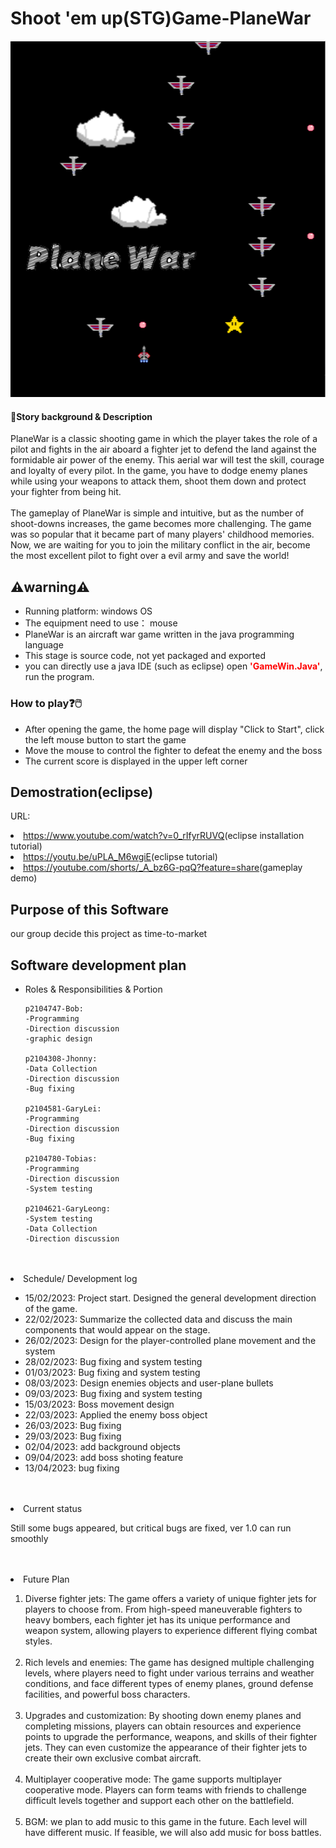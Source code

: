 <h1><strong>Shoot 'em up(STG)Game-PlaneWar</strong></h1>
<img src="title.png" alt="png">

<h4>💬Story background & Description</h4>
PlaneWar is a classic shooting game in which the player takes the role of a pilot and fights in the air aboard a fighter jet to defend the land against the formidable air power of the enemy. This aerial war will test the skill, courage and loyalty of every pilot. In the game, you have to dodge enemy planes while using your weapons to attack them, shoot them down and protect your fighter from being hit. 
<br></br>
The gameplay of PlaneWar is simple and intuitive, but as the number of shoot-downs increases, the game becomes more challenging. The game was so popular that it became part of many players' childhood memories. Now, we are waiting for you to join the military conflict in the air, become the most excellent pilot to fight over a evil army and save the world! 

<h2>⚠️warning⚠️</h2>
<ul>
<li> Running platform: windows OS</li>
<li> The equipment need to use： mouse</li>
<li>PlaneWar is an aircraft war game written in the java programming language </li>
<li>This stage is source code, not yet packaged and exported </li>
<li>you can directly use a java IDE (such as eclipse) open <font color="red"><strong>'GameWin.Java'</font></strong>, run the program. </li>


</ul>

<h3>How to play❓🖱️</h3>
<ul>
  <li> After opening the game, the home page will display "Click to Start", click the left mouse button to start the game</li>
  <li> Move the mouse to control the fighter to defeat the enemy and the boss</li>
  <li>  The current score is displayed in the upper left corner  </li>
 </ul>
 
 
 
 </ol>
 <h2>Demostration(eclipse)</h2>
 <p>URL:</p>
 <li> <a href="https://www.youtube.com/watch?v=0_rIfyrRUVQ">https://www.youtube.com/watch?v=0_rIfyrRUVQ</a>(eclipse installation tutorial)</li>
 <li> <a href="https://youtu.be/uPLA_M6wgiE">https://youtu.be/uPLA_M6wgiE</a>(eclipse tutorial)</li>
 <li> <a href="https://youtube.com/shorts/_A_bz6G-pqQ?feature=share">https://youtube.com/shorts/_A_bz6G-pqQ?feature=share</a>(gameplay demo)</li>
</ol>


<h2>Purpose of this Software</h2>
<div>
  <p>our group decide this project as time-to-market </p>
</div>


<h2>Software development plan</h2>

  
<ul>
  <li>Roles & Responsibilities & Portion</li>
  <div>
      
   
    p2104747-Bob:
    -Programming
    -Direction discussion
    -graphic design
    
    p2104308-Jhonny:
    -Data Collection
    -Direction discussion
    -Bug fixing
    
    p2104581-GaryLei:
    -Programming
    -Direction discussion
    -Bug fixing
    
    p2104780-Tobias:
    -Programming
    -Direction discussion
    -System testing
    
    p2104621-GaryLeong:
    -System testing
    -Data Collection
    -Direction discussion
   
  </div>
    
</ul>
  <br><br>
  
  <li>Schedule/ Development log</li>
  <ul>
    <li>15/02/2023: Project start. Designed the general development direction of the game.</li>
    <li>22/02/2023: Summarize the collected data and discuss the main components that would appear on the stage.</li>
    <li>26/02/2023: Design for the player-controlled plane movement and the system</li>
    <li>28/02/2023: Bug fixing and system testing</li>
    <li>01/03/2023: Bug fixing and system testing</li>
    <li>08/03/2023: Design enemies objects and user-plane bullets</li>
    <li>09/03/2023: Bug fixing and system testing</li>
    <li>15/03/2023: Boss movement design</li>
    <li>22/03/2023: Applied the enemy boss object</li>
    <li>26/03/2023: Bug fixing</li>
    <li>29/03/2023: Bug fixing</li>
    <li>02/04/2023: add background objects</li>
    <li>09/04/2023: add boss shoting feature</li>
    <li>13/04/2023: bug fixing</li>
  </ul>
  <br><br>
  
  
  <li>Current status</li>
  <p>Still some bugs appeared, but critical bugs are fixed, ver 1.0 can run smoothly</p>
  <br><br>
  
  
  <li>Future Plan</li>
  <ol>
  <li>Diverse fighter jets: The game offers a variety of unique fighter jets for players to choose from. From high-speed maneuverable fighters to heavy bombers, each fighter jet has its unique performance and weapon system, allowing players to experience different flying combat styles.</li><br>
  <li>Rich levels and enemies: The game has designed multiple challenging levels, where players need to fight under various terrains and weather conditions, and face different types of enemy planes, ground defense facilities, and powerful boss characters.</li><br>
  <li>Upgrades and customization: By shooting down enemy planes and completing missions, players can obtain resources and experience points to upgrade the performance, weapons, and skills of their fighter jets. They can even customize the appearance of their fighter jets to create their own exclusive combat aircraft.</li><br>
  <li>Multiplayer cooperative mode: The game supports multiplayer cooperative mode. Players can form teams with friends to challenge difficult levels together and support each other on the battlefield.</li><br>
  <li>BGM: we plan to add music to this game in the future. Each level will have different music. If feasible, we will also add music for boss battles.</li>
  </ol>
</ul>
<br><br>

